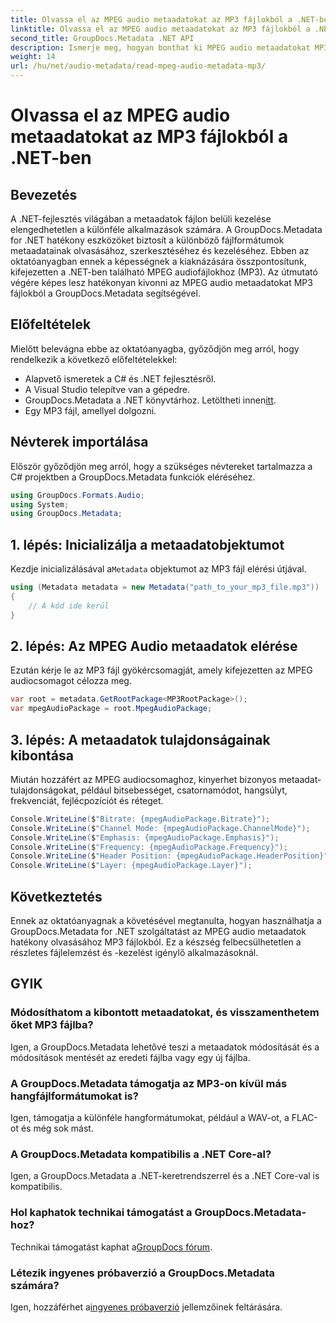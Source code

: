 ```yaml
---
title: Olvassa el az MPEG audio metaadatokat az MP3 fájlokból a .NET-ben
linktitle: Olvassa el az MPEG audio metaadatokat az MP3 fájlokból a .NET-ben
second_title: GroupDocs.Metadata .NET API
description: Ismerje meg, hogyan bonthat ki MPEG audio metaadatokat MP3-fájlokból a .NET-ben a GroupDocs.Metadata használatával. Növelje fájlelemzési képességeit.
weight: 14
url: /hu/net/audio-metadata/read-mpeg-audio-metadata-mp3/
---
```


# Olvassa el az MPEG audio metaadatokat az MP3 fájlokból a .NET-ben

## Bevezetés
A .NET-fejlesztés világában a metaadatok fájlon belüli kezelése elengedhetetlen a különféle alkalmazások számára. A GroupDocs.Metadata for .NET hatékony eszközöket biztosít a különböző fájlformátumok metaadatainak olvasásához, szerkesztéséhez és kezeléséhez. Ebben az oktatóanyagban ennek a képességnek a kiaknázására összpontosítunk, kifejezetten a .NET-ben található MPEG audiofájlokhoz (MP3). Az útmutató végére képes lesz hatékonyan kivonni az MPEG audio metaadatokat MP3 fájlokból a GroupDocs.Metadata segítségével.
## Előfeltételek
Mielőtt belevágna ebbe az oktatóanyagba, győződjön meg arról, hogy rendelkezik a következő előfeltételekkel:
- Alapvető ismeretek a C# és .NET fejlesztésről.
- A Visual Studio telepítve van a gépedre.
-  GroupDocs.Metadata a .NET könyvtárhoz. Letöltheti innen[itt](https://releases.groupdocs.com/metadata/net/).
- Egy MP3 fájl, amellyel dolgozni.
## Névterek importálása
Először győződjön meg arról, hogy a szükséges névtereket tartalmazza a C# projektben a GroupDocs.Metadata funkciók eléréséhez.
```csharp
using GroupDocs.Formats.Audio;
using System;
using GroupDocs.Metadata;
```
## 1. lépés: Inicializálja a metaadatobjektumot
 Kezdje inicializálásával a`Metadata` objektumot az MP3 fájl elérési útjával.
```csharp
using (Metadata metadata = new Metadata("path_to_your_mp3_file.mp3"))
{
    // A kód ide kerül
}
```
## 2. lépés: Az MPEG Audio metaadatok elérése
Ezután kérje le az MP3 fájl gyökércsomagját, amely kifejezetten az MPEG audiocsomagot célozza meg.
```csharp
var root = metadata.GetRootPackage<MP3RootPackage>();
var mpegAudioPackage = root.MpegAudioPackage;
```
## 3. lépés: A metaadatok tulajdonságainak kibontása
Miután hozzáfért az MPEG audiocsomaghoz, kinyerhet bizonyos metaadat-tulajdonságokat, például bitsebességet, csatornamódot, hangsúlyt, frekvenciát, fejlécpozíciót és réteget.
```csharp
Console.WriteLine($"Bitrate: {mpegAudioPackage.Bitrate}");
Console.WriteLine($"Channel Mode: {mpegAudioPackage.ChannelMode}");
Console.WriteLine($"Emphasis: {mpegAudioPackage.Emphasis}");
Console.WriteLine($"Frequency: {mpegAudioPackage.Frequency}");
Console.WriteLine($"Header Position: {mpegAudioPackage.HeaderPosition}");
Console.WriteLine($"Layer: {mpegAudioPackage.Layer}");
```
## Következtetés
Ennek az oktatóanyagnak a követésével megtanulta, hogyan használhatja a GroupDocs.Metadata for .NET szolgáltatást az MPEG audio metaadatok hatékony olvasásához MP3 fájlokból. Ez a készség felbecsülhetetlen a részletes fájlelemzést és -kezelést igénylő alkalmazásoknál.

## GYIK
### Módosíthatom a kibontott metaadatokat, és visszamenthetem őket MP3 fájlba?
Igen, a GroupDocs.Metadata lehetővé teszi a metaadatok módosítását és a módosítások mentését az eredeti fájlba vagy egy új fájlba.
### A GroupDocs.Metadata támogatja az MP3-on kívül más hangfájlformátumokat is?
Igen, támogatja a különféle hangformátumokat, például a WAV-ot, a FLAC-ot és még sok mást.
### A GroupDocs.Metadata kompatibilis a .NET Core-al?
Igen, a GroupDocs.Metadata a .NET-keretrendszerrel és a .NET Core-val is kompatibilis.
### Hol kaphatok technikai támogatást a GroupDocs.Metadata-hoz?
 Technikai támogatást kaphat a[GroupDocs fórum](https://forum.groupdocs.com/c/metadata/14).
### Létezik ingyenes próbaverzió a GroupDocs.Metadata számára?
 Igen, hozzáférhet a[ingyenes próbaverzió](https://releases.groupdocs.com/) jellemzőinek feltárására.